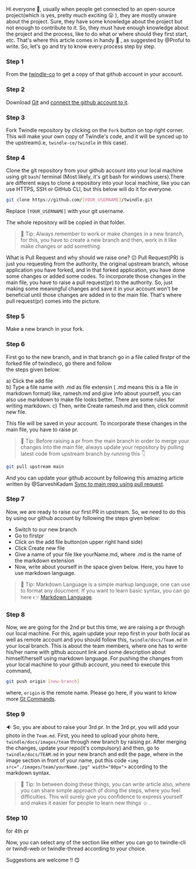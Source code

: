 Hi everyone :wave:, usually when people get connected to an open-source project(which is yes, pretty much exciting :open_mouth: ), they are mostly unware about the project. Sure, they have some knowledge about the project but not enough to contribute to it. So, they must have enough knowledge about the project and the process, like to do what or where should they first start, etc. 
That's where this article comes in handy :metal: , as suggested by @Proful to write. So, let's go and try to know every process step by step. 

### Step 1
From the [twindle-co](https://github.com/twindle-co/twindle) to get a copy of that github account in your account.

### Step 2
Download [Git](https://git-scm.com/) and [connect the github account to it](https://linuxize.com/post/how-to-configure-git-username-and-email/).

### Step 3
Fork Twindle repository by clicking on the `Fork` button on top right corner. This will make your own copy of Twindle's code, and it will be synced up to the upstream(i.e, `twindle-co/twindle` in this case). 

### Step 4
Clone the git repository from your github account into your local machine using git `bash`/ terminal (Most likely, it's git bash for windows users).There are different ways to clone a repository into your local machine, like you can use HTTPS, SSH or GitHub CLI, but this below will do it for everyone.
```bash
git clone https://github.com/[YOUR_USERNAME]/twindle.git
```

Replace `[YOUR_USERNAME]` with your git username.

The whole repository will be copied in that folder.

> :mushroom: Tip: Always remember to work or make changes in a new branch, for this, you have to create a new branch and then, work in it like make changes or add something.
        
What is Pull Request and why should we raise one? :confused: Pull Request(PR) is just you requesting from the authority, the original upstream branch, whose application you have forked, and in that forked application, you have done some changes or added some codes. To incorporate those changes in the main file, you have to raise a pull request(pr) to the authority. So, just making some meaningful changes and save it in your account won't be beneficial until those changes are added in to the main file. That's where pull request(pr) comes into the picture. 

### Step 5
Make a new branch in your fork.

### Step 6
First go to the new branch, and in that branch go in a file called firstpr of the forked file of twindleco, go there and follow     
        the steps given below: 
        
a) Click the add file  
b) Type a file name with .md as file extensin ( .md means this is a file in markdown format) like, ramesh.md and give info about yourself, you can also use markdown to make file looks better. There are some rules for writing markdown.
c) Then, write Create ramesh.md and then, click commit new file.
        
This file will be saved in your account. To incorporate these changes in the main file, you have to raise pr.
        
> :mushroom: Tip: Before raising a pr from the main branch in order to merge your changes into the main file, always update your repository by pulling latest code from upstream branch by running this 👇

```bash
git pull upstream main
```
And you can update your github account by following this amazing article written by @SarveshKadam [Sync to main repo using pull request](https://github.com/twindle-co/twindle/blob/main/docs/articles/sync-to-main-repo-using-pull-request.md).

### Step 7
Now, we are ready to raise our first PR in upstream. So, we need to do this by using our github account by following the steps given below:
   
- Switch to our new branch
- Go to firstpr
- Click on the add file button(on upper right hand side)
- Click Create new file
- Give a name of your file like yourName.md, where .md is the name of the markdown extension
- Now, write about yourself in the space given below. Here, you have to use markdown language.
   
> :mushroom: Tip: Markdown Language is a simple markup language, one can use to format any doucment. If you want to learn basic syntax, you can go here :point_right: [Markdown Language](https://www.markdownguide.org/basic-syntax/).

### Step 8
Now, we are going for the 2nd pr but this time, we are raising a pr through our local machine. For this, again update your repo first in your both local as well
as remote account and you should follow this, `twindle/docs/Team.md` in your local branch. This is about the team members, where one has to write his/her name with 
github account link and some description about himself/herself using markdown language. For pushing the changes from your local machine to your github account, you need to execute this 
command,

```bash
git push origin [new-branch]
```
where, `origin` is the remote name. Please go here, if you want to know more [Gt Commands](https://github.com/twindle-co/twindle/blob/main/docs/articles/git%20-github-related.md).

### Step 9
:sound: So, you are about to raise your 3rd pr. In the 3rd pr, you will add your photo in the `Team.md`. First, you need to upload your photo here, `twindle/docs/images/team` through new branch by raising pr. After merging the changes, update your repo(it's compulsory) and then, go to `twindle/docs/TEAM.md` in your new branch and edit the page, where in the image section in front of your name, put this code 
`<img src="./images/team/yourName.jpg" width="80px">` according to the markdown syntax. 

> :mushroom: Tip: In between doing these things, you can write article also, where you can share simple approach of doing the steps, where you feel difficulties. This wiil surely give
 you confidence to express yourself and makes it easier for people to learn new things :relaxed: .
 
### Step 10
for 4th pr
 
Now, you can select any of the section like either you can go to twindle-cli or twindl-web or twindle-thread according to your choice.

Suggestions are welcome !! :blush:
